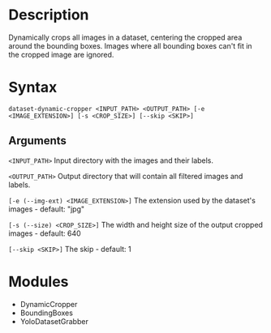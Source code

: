 # Description

Dynamically crops all images in a dataset, centering the cropped area around the bounding boxes.
Images where all bounding boxes can't fit in the cropped image are ignored.

# Syntax

```
dataset-dynamic-cropper <INPUT_PATH> <OUTPUT_PATH> [-e <IMAGE_EXTENSION>] [-s <CROP_SIZE>] [--skip <SKIP>]
```

## Arguments

``` <INPUT_PATH> ``` Input directory with the images and their labels.

``` <OUTPUT_PATH> ``` Output directory that will contain all filtered images and labels.

``` [-e (--img-ext) <IMAGE_EXTENSION>] ``` The extension used by the dataset's images -  default: "jpg"

``` [-s (--size) <CROP_SIZE>] ``` The width and height size of the output cropped images - default: 640

``` [--skip <SKIP>] ``` The skip - default: 1

# Modules

- DynamicCropper
- BoundingBoxes
- YoloDatasetGrabber
